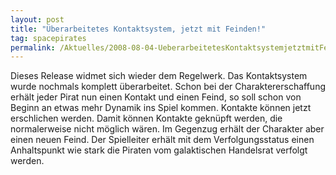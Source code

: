 ```yaml
---
layout: post
title: "Überarbeitetes Kontaktsystem, jetzt mit Feinden!"
tag: spacepirates
permalink: /Aktuelles/2008-08-04-UeberarbeitetesKontaktsystemjetztmitFeinden
---
```


Dieses Release widmet sich wieder dem Regelwerk. Das Kontaktsystem wurde nochmals komplett überarbeitet. Schon bei der Charaktererschaffung erhält jeder Pirat nun einen Kontakt und einen Feind, so soll schon von Beginn an etwas mehr Dynamik ins Spiel kommen. Kontakte können jetzt erschlichen werden. Damit können Kontakte geknüpft werden, die normalerweise nicht möglich wären. Im Gegenzug erhält der Charakter aber einen neuen Feind. Der Spielleiter erhält mit dem Verfolgungsstatus einen Anhaltspunkt wie stark die Piraten vom galaktischen Handelsrat verfolgt werden.
